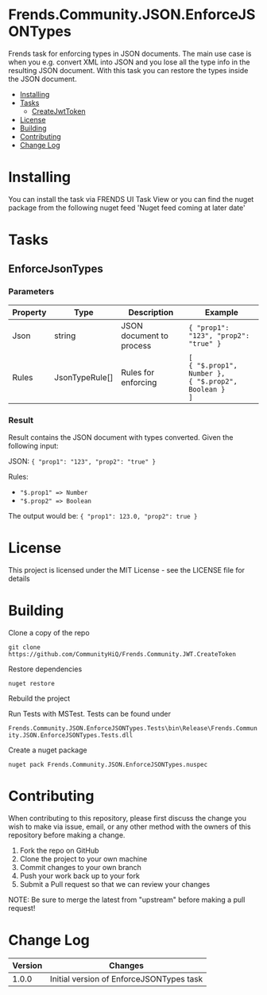 # Frends.Community.JSON.EnforceJSONTypes
Frends task for enforcing types in JSON documents. The main use case is when you e.g. convert XML into JSON and you lose all the type info in the resulting JSON document. With this task you can restore the types inside the JSON document.

- [Installing](#installing)
- [Tasks](#tasks)
  - [CreateJwtToken](#CreateJwtToken)
- [License](#license)
- [Building](#building)
- [Contributing](#contributing)
- [Change Log](#change-log)

# Installing
You can install the task via FRENDS UI Task View or you can find the nuget package from the following nuget feed
'Nuget feed coming at later date'

Tasks
=====

## EnforceJsonTypes

### Parameters

| Property             | Type                 | Description                          | Example |
| ---------------------| ---------------------| ------------------------------------ | ----- |
| Json | string | JSON document to process | `{ "prop1": "123", "prop2": "true" }`
| Rules | JsonTypeRule[] | Rules for enforcing | `[`<br/>`{ "$.prop1", Number },`<br/>`{ "$.prop2", Boolean }`<br/>`]` |

### Result
Result contains the JSON document with types converted. Given the following input:

JSON:  `{ "prop1": "123", "prop2": "true" }`

Rules:
- `"$.prop1" => Number`
- `"$.prop2" => Boolean`

The output would be: `{ "prop1": 123.0, "prop2": true }`

# License

This project is licensed under the MIT License - see the LICENSE file for details

# Building

Clone a copy of the repo

`git clone https://github.com/CommunityHiQ/Frends.Community.JWT.CreateToken`

Restore dependencies

`nuget restore`

Rebuild the project

Run Tests with MSTest. Tests can be found under

`Frends.Community.JSON.EnforceJSONTypes.Tests\bin\Release\Frends.Community.JSON.EnforceJSONTypes.Tests.dll`

Create a nuget package

`nuget pack Frends.Community.JSON.EnforceJSONTypes.nuspec`

# Contributing
When contributing to this repository, please first discuss the change you wish to make via issue, email, or any other method with the owners of this repository before making a change.

1. Fork the repo on GitHub
2. Clone the project to your own machine
3. Commit changes to your own branch
4. Push your work back up to your fork
5. Submit a Pull request so that we can review your changes

NOTE: Be sure to merge the latest from "upstream" before making a pull request!

# Change Log

| Version             | Changes                 |
| ---------------------| ---------------------|
| 1.0.0 | Initial version of EnforceJSONTypes task |